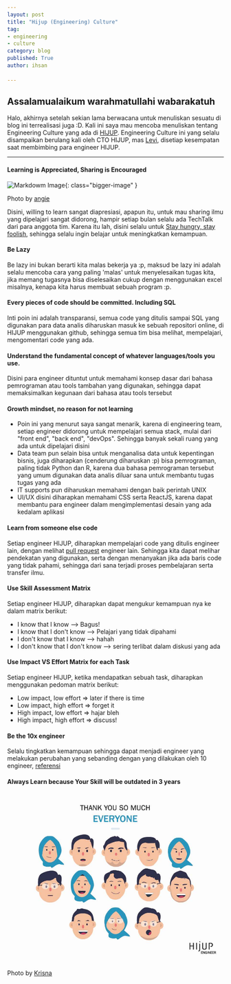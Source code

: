 ```yaml
---
layout: post
title: "Hijup (Engineering) Culture"
tag:
- engineering
- culture
category: blog
published: True
author: ihsan

---
```


## Assalamualaikum warahmatullahi wabarakatuh
Halo, akhirnya setelah sekian lama berwacana untuk menuliskan sesuatu di blog ini terrealisasi juga :D.
Kali ini saya mau mencoba menuliskan tentang Engineering Culture yang ada di [HIJUP](https://www.hijup.com).
Engineering Culture ini yang selalu disampaikan berulang kali oleh CTO HIJUP, mas [Levi](https://www.linkedin.com/in/pahleviauliya/), disetiap kesempatan saat membimbing para engineer HIJUP.

---

#### Learning is Appreciated, Sharing is Encouraged
![Markdowm Image][2]{: class="bigger-image" }
<figcaption class="caption">Photo by <a href="http://angiesandy.com/blog/always-learning">angie</a></figcaption>

Disini, willing to learn sangat diapresiasi, apapun itu, untuk mau sharing ilmu yang dipelajari sangat didorong, hampir setiap bulan selalu ada TechTalk dari para anggota tim. Karena itu lah, disini selalu untuk [Stay hungry, stay foolish](https://www.youtube.com/watch?v=UF8uR6Z6KLc), sehingga selalu ingin belajar untuk meningkatkan kemampuan.


#### Be Lazy
Be lazy ini bukan berarti kita malas bekerja ya :p, maksud be lazy ini adalah selalu mencoba cara yang paling 'malas' untuk menyelesaikan tugas kita, jika memang tugasnya bisa diselesaikan cukup dengan menggunakan excel misalnya, kenapa kita harus membuat sebuah program :p.


#### Every pieces of code should be committed. Including SQL
Inti poin ini adalah transparansi, semua code yang ditulis sampai SQL yang digunakan para data analis diharuskan masuk ke sebuah repositori online, di HIJUP menggunakan github, sehingga semua tim bisa melihat, mempelajari, mengomentari code yang ada.


#### Understand the fundamental concept of whatever languages/tools you use.
Disini para engineer dituntut untuk memahami konsep dasar dari bahasa pemrograman atau tools tambahan yang digunakan, sehingga dapat memaksimalkan kegunaan dari bahasa atau tools tersebut


#### Growth mindset, no reason for not learning
* Poin ini yang menurut saya sangat menarik, karena di engineering team, setiap engineer didorong untuk mempelajari semua stack, mulai dari "front end", "back end", "devOps". Sehingga banyak sekali ruang yang ada untuk dipelajari disini
* Data team pun selain bisa untuk menganalisa data untuk kepentingan bisnis, juga diharapkan (cenderung diharuskan :p) bisa pemrograman, paling tidak Python dan R, karena dua bahasa pemrograman tersebut yang umum digunakan data analis diluar sana untuk membantu tugas tugas yang ada
* IT supports pun diharuskan memahami dengan baik perintah UNIX
* UI/UX disini diharapkan memahami CSS serta ReactJS, karena dapat membantu para engineer dalam mengimplementasi desain yang ada kedalam aplikasi


#### Learn from someone else code
Setiap engineer HIJUP, diharapkan mempelajari code yang ditulis engineer lain, dengan melihat [pull request](https://help.github.com/articles/about-pull-requests/) engineer lain. Sehingga kita dapat melihar pendekatan yang digunakan, serta dengan menanyakan jika ada baris code yang tidak pahami, sehingga dari sana terjadi proses pembelajaran serta transfer ilmu.


#### Use Skill Assessment Matrix
Setiap engineer HIJUP, diharapkan dapat mengukur kemampuan nya ke dalam matrix berikut:
* I know that I know --> Bagus!
* I know that I don't know --> Pelajari yang tidak dipahami
* I don't know that I know --> hahah
* I don't know that I don't know --> sering terlibat dalam diskusi yang ada



#### Use Impact VS Effort Matrix for each Task
Setiap engineer HIJUP, ketika mendapatkan sebuah task, diharapkan menggunakan pedoman matrix berikut:
* Low impact, low effort ⇒ later if there is time
* Low impact, high effort ⇒ forget it
* High impact, low effort ⇒ hajar bleh
* High impact, high effort ⇒ discuss!


#### Be the 10x engineer
Selalu tingkatkan kemampuan sehingga dapat menjadi engineer yang melakukan perubahan yang sebanding dengan yang dilakukan oleh 10 engineer, [referensi](https://www.quora.com/topic/10X-Engineers)


#### Always Learn because Your Skill will be outdated in 3 years

![Markdowm Image][1]
<figcaption class="caption">Photo by <a href="https://www.linkedin.com/in/krisnaadiwiyana/">Krisna</a></figcaption>

[1]: ../assets/images/hijup_engineer_team.jpeg
[2]: https://static1.squarespace.com/static/51dacfc9e4b001cbc64f7160/t/5254063ce4b0183a5e0dba79/1381238333898/AS-Learning-Quote.png